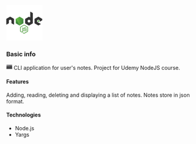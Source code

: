 ![Nodejs](https://github.com/ermondel/tsttmp/blob/master/files/Nodejs.png)
### Basic info
![CLI](https://github.com/ermondel/tsttmp/blob/master/files/CLI.jpg) CLI application for user's notes. Project for Udemy NodeJS course.
#### Features
Adding, reading, deleting and displaying a list of notes. Notes store in json format.
#### Technologies
* Node.js
* Yargs
